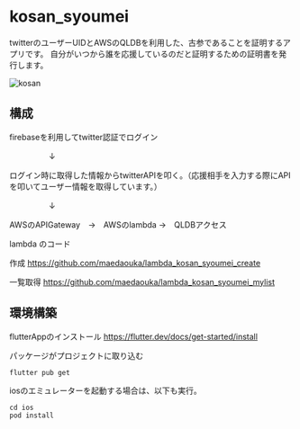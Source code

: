 # kosan_syoumei

twitterのユーザーUIDとAWSのQLDBを利用した、古参であることを証明するアプリです。
自分がいつから誰を応援しているのだと証明するための証明書を発行します。

![kosan](https://user-images.githubusercontent.com/29334692/99350486-dae31580-28e1-11eb-8857-18c8a80da589.gif)

## 構成

firebaseを利用してtwitter認証でログイン

　　　　　↓

ログイン時に取得した情報からtwitterAPIを叩く。（応援相手を入力する際にAPIを叩いてユーザー情報を取得しています。）

　　　　　↓

AWSのAPIGateway　→　AWSのlambda →　QLDBアクセス


lambda のコード

作成
https://github.com/maedaouka/lambda_kosan_syoumei_create

一覧取得
https://github.com/maedaouka/lambda_kosan_syoumei_mylist

## 環境構築
flutterAppのインストール
https://flutter.dev/docs/get-started/install

パッケージがプロジェクトに取り込む
```
flutter pub get
```


iosのエミュレーターを起動する場合は、以下も実行。
```
cd ios
pod install
```
